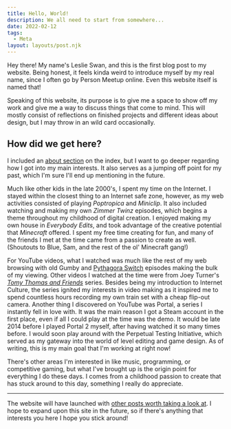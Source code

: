 ```yaml
---
title: Hello, World!
description: We all need to start from somewhere...
date: 2022-02-12
tags:
  - Meta
layout: layouts/post.njk
---
```

Hey there! My name's Leslie Swan, and this is the first blog post to my website. Being honest, it feels kinda weird to introduce myself by my real name, since I often go by Person Meetup online. Even this website itself is named that!

Speaking of this website, its purpose is to give me a space to show off my work and give me a way to discuss things that come to mind. This will mostly consist of reflections on finished projects and different ideas about design, but I may throw in an wild card occasionally.

## How did we get here?

I included an [about section](/#about) on the index, but I want to go deeper regarding how I got into my main interests. It also serves as a jumping off point for my past, which I'm sure I'll end up mentioning in the future.

Much like other kids in the late 2000's, I spent my time on the Internet. I stayed within the closest thing to an Internet safe zone, however, as my web activities consisted of playing *Poptropica* and *Miniclip*. It also included watching and making my own *Zimmer Twinz* episodes, which begins a theme throughout my childhood of digital creation. I enjoyed making my own house in *Everybody Edits*, and took advantage of the creative potential that *Minecraft* offered. I spent my free time creating for fun, and many of the friends I met at the time came from a passion to create as well. (Shoutouts to Blue, Sam, and the rest of the ol' Minecraft gang!)

For YouTube videos, what I watched was much like the rest of my web browsing with old Gumby and [Pythagora Switch](https://www.youtube.com/watch?v=xZOTdj3JBAc "I am genuinely surprised I managed to find this again. It's something I remember searching for but could never find!") episodes making the bulk of my viewing. Other videos I watched at the time were from Joey Turner's [*Tomy Thomas and Friends*](https://youtu.be/an_8FKyEL4c?t=199 "The following link may or may not be an example of modern online discourse.") series. Besides being my introduction to Internet Culture, the series ignited my interests in video making as it inspired me to spend countless hours recording my own train set with a cheap flip-out camera. Another thing I discovered on YouTube was Portal, a series I instantly fell in love with. It was the main reason I got a Steam account in the first place, even if all I could play at the time was the demo. It would be late 2014 before I played Portal 2 myself, after having watched it so many times before. I would soon play around with the Perpetual Testing Initiative, which served as my gateway into the world of level editing and game design. As of writing, this is my main goal that I'm working at right now!

There's other areas I'm interested in like music, programming, or competitive gaming, but what I've brought up is the origin point for everything I do these days. I comes from a childhood passion to create that has stuck around to this day, something I really do appreciate.

* * *

The website will have launched with [other posts worth taking a look at](/blog/). I hope to expand upon this site in the future, so if there's anything that interests you here I hope you stick around!